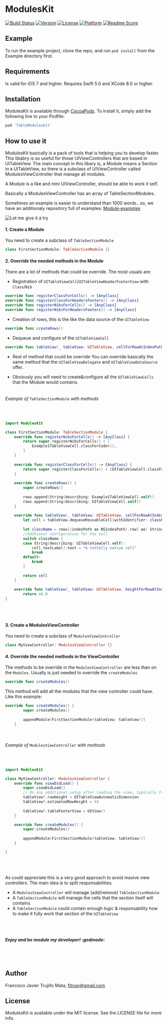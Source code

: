 # ModulesKit

[![Build Status](https://travis-ci.org/cosmicfools/ModulesKit.svg?branch=master)](https://travis-ci.org/cosmicfools/ModulesKit)
[![Version](https://img.shields.io/cocoapods/v/TableModulesKit.svg?style=flat)](http://cocoapods.org/pods/TableModulesKit)
[![License](https://img.shields.io/cocoapods/l/TableModulesKit.svg?style=flat)](http://cocoapods.org/pods/TableModulesKit)
[![Platform](https://img.shields.io/cocoapods/p/TableModulesKit.svg?style=flat)](http://cocoapods.org/pods/TableModulesKit)
[![Readme Score](http://readme-score-api.herokuapp.com/score.svg?url=https://github.com/cosmicfools/moduleskit)](http://clayallsopp.github.io/readme-score?url=https://github.com/cosmicfools/moduleskit)

## Example

To run the example project, clone the repo, and run `pod install` from the Example directory first.

## Requirements

Is valid for iOS 7 and higher.
Requires Swift 5.0 and XCode 8.0 or higher.

## Installation

ModulesKit is available through [CocoaPods](http://cocoapods.org). To install
it, simply add the following line to your Podfile:

```ruby
pod 'TableModulesKit'
```

## How to use it

ModulesKit basically is a pack of tools that is helping you to develop faster. This libabry is so useful for those UIViewControllers that are based in UITableView.
The main concept in this libary is, a Module means a Section in a UITableView, so there is a subclass of UIViewController called ModulesViewController that manage all modules.

A Module is a like and mini UIViewController, should be able to work it self.

Basically a ModulesViewController has an array of TableSectionModules.

Sometimes an example is easier to understand than 1000 words.. so, we have an additionaly repository full of examples:
[Module-examples](https://github.com/fjtrujy/module-examples)


![Let me give it a try](https://raw.githubusercontent.com/cosmicfools/ModulesKit/master/giveATry.jpg)

#### 1. Create a Module
You need to create a subclass of `TableSectionModule`

```swift
class FirstSectionModule: TableSectionModule {}
```

#### 2. Override the needed methods in the Module
There are a lot of methods that could be override. The most usuals are: 

* Registration of `UITableViewCell`/`UITableViewHeaderFooterView` with `Class`/`Nib`
```swift
override func registerClassForCells() -> [AnyClass]
override func registerClassForHeadersFooters() -> [AnyClass]
override func registerNibsForCells() -> [AnyClass] 
override func registerNibsForHeadersFooters() -> [AnyClass] 
```

* Creation of rows, this is the like the data source of the `UITableView`
```swift
override func createRows()
```

* Dequeue and configure of the `UITableViewCell`
```swift
override func tableView(_ tableView: UITableView, cellForRowAtIndexPath indexPath: IndexPath) -> UITableViewCell
```
* Rest of method that could be override
You can override basically the same method that the `UITableViewDelegate` and `UITableViewDataSource` offer.

* Obviously you will need to create&configure all the `UITableViewCells` that the Module would contains.
<br><br>
###### Example of `TableSectionModule` with methods
<br>

```swift
import ModulesKit

class FirstSectionModule: TableSectionModule {
    override func registerNibsForCells() -> [AnyClass] {
        return super.registerNibsForCells() + [
            Example1TableViewCell.classForCoder(),
        ]
    }
    
    override func registerClassForCells() -> [AnyClass] {
        return super.registerClassForCells() + [UITableViewCell.classForCoder()]
    }
    
    override func createRows() {
        super.createRows()
        
        rows.append(String(describing: Example1TableViewCell.self))
        rows.append(String(describing: UITableViewCell.self))
    }
    
    override func tableView(_ tableView: UITableView, cellForRowAtIndexPath indexPath: IndexPath) -> UITableViewCell {
        let cell = tableView.dequeueReusableCell(withIdentifier: className, for: indexPath)
        
        let className = rows[(indexPath as NSIndexPath).row] as! String
        //Addtional configuration for the cell
        switch className {
        case String(describing: UITableViewCell.self):
            cell.textLabel?.text = "A tottally native cell"
            break
        default:
            break
        }
        
        return cell
    }
    
    override func tableView(_ tableView: UITableView, heightForRowAtIndexPath indexPath: IndexPath) -> CGFloat {
        return 44.0
}
```

<br><br>
#### 3. Create a ModulesViewController
You need to create a subclass of `ModulesViewController`
```swift
class MyViewController: ModulesViewController {}
```

#### 4. Override the needed methods in the ViewController
The methods to be override in the `ModulesViewController` are less than on the `Modules`. Usually is just needed to override the `createModules`

```swift
override func createModules()
```
This method will add all the modules that the view controller could have. Like this example:

```swift
override func createModules() {
        super.createModules()
        
        appendModule(FirstSectionModule(tableView: tableView!))
    }
```

<br>

###### Example of `ModulesViewController` with methods
<br>

```swift
import ModulesKit

class MyViewController: ModulesViewController {
    override func viewDidLoad() {
        super.viewDidLoad()
        // Do any additional setup after loading the view, typically from a nib.
        tableView?.rowHeight = UITableViewAutomaticDimension
        tableView?.estimatedRowHeight = 44
        
        tableView?.tableFooterView = UIView()
    }

    override func createModules() {
        super.createModules()
        
        appendModule(FirstSectionModule(tableView: tableView!))
    }

}

```
<br><br><br>
As could appreciate this is a very good approach to avoid masive view controllers. The main idea is to split responsabilities. 

- A `ModulesViewController` will manage (add/remove) `TableSectionModule`
- A `TableSectionModule` will manage the cells that the section itself will contains
- A `TableSectionModule` could contain enough logic & responsability how to make it fully work that section of the `UITableView`

<br><br>
##### Enjoy and be module my developer! :godmode:
<br><br>
## Author

Francisco Javier Trujillo Mata, fjtrujy@gmail.com

## License

ModulesKit is available under the MIT license. See the LICENSE file for more info.
